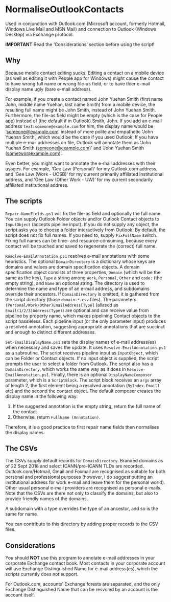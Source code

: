 # NormaliseOutlookContacts

Used in conjunction with Outlook.com (Microsoft account, formerly Hotmail, Windows Live Mail and MSN Mail) and connection to Outlook (Windows Desktop) via Exchange protocol.

**IMPORTANT** Read the ‘Considerations’ section before using the script!

## Why

Because mobile contact editing sucks. Editing a contact on a mobile device (as well as editing it with People app for Windows) might cause the contact to have wrong full name or wrong file-as field, or to have thier e-mail display name ugly (bare e-mail address).

For example, if you create a contact named John Yuehan Smith (first name John, middle name Yuehan, last name Smith) from a mobile device, the resulting full name might be John Smith, instead of John Yuehan Smith. Furthermore, the file-as field might be empty (which is the case for People app) instead of (the default if in Outlook) Smith, John. If you add an e-mail address `text:someone@example.com` for him, the display name would be ‘someone@example.com’ instead of more polite and empathetic ‘John Yuehan Smith’, which would be the case if you used Outlook. If you have multiple e-mail addresses on file, Outlook will annotate them as ‘John Yuehan Smith (someone@example.com)’ and ‘John Yuehan Smith (sometwo@example.com)’.

Even better, you might want to annotate the e-mail addresses with their usages. For example, ‘Gee Law (Personal)’ for my Outlook.com address, and ‘Gee Law (Work - UCSB)’ for my current primarily affiliated institutional address, and ‘Gee Law (Other Work - UW)’ for my current secondarily affiliated institutional address.

## The scripts

`Repair-NameFields.ps1` will fix the file-as field and optionally the full name. You can supply Outlook Folder objects and/or Outlook Contact objects to `InputObject` (accepts pipeline input). If you do not supply any object, the script asks you to choose a folder interactively from Outlook. By default, the script does not fix full names. If you need to, supply `FixFullName` switch. Fixing full names can be time- and resource-consuming, because every contact will be touched and saved to regenerate the (correct) full name.

`Resolve-EmailAnnotation.ps1` resolves e-mail annotations with some heuristics. The optional `DomainDirectory` is a dictionary whose keys are domains and values are domain specification objects. A domain specification object consists of three properties, `Domain` (which will be the same as the key), `Type` a string among `Work`, `Personal`, `Other` and `code:` (the empty string), and `Name` an optional string. The directory is used to determine the name and type of an e-mail address, and subdomains override their ancestors. If `DomainDirectory` is omitted, it is gathered from the script directory (those `domain-*.csv` files). The parameters `(Personal/Work/Other)EmailAddress[Type]` (aliased as `Email(1/2/3)Address(Type)`) are optional and can receive value from pipeline by property name, which makes pipelining Contact objects to the script hassleless. Each pipeline input (or the only parameter input) produces a resolved annotation, suggesting appropriate annotations that are succinct and enough to distinct different addresses.

`Set-EmailDisplayName.ps1` sets the display names of e-mail address(es) when necessary and saves the update. It uses `Resolve-EmailAnnotation.ps1` as a subroutine. The script receives pipeline input as `InputObject`, which can be Folder or Contact objects. If no input object is supplied, the script prompts the user to select a folder from Outlook. The script also has a `DomainDirectory`, which works the same way as it does in `Resolve-EmailAnnotation.ps1`. Finally, there is an optional `DisplayNameComposer` parameter, which is a `ScriptBlock`. The script block receives an `args` array of length 2, the first element being a resolved annotation (`ByIndex.Email1` etc) and the second the contact object. The default composer creates the display name in the following way:

1. If the suggested annotation is the empty string, return the full name of the contact.
2. Otherwise, return `FullName (Annotation)`.

Therefore, it is a good practice to first repair name fields then normalises the display names.

## The CSVs

The CSVs supply default records for `DomainDirectory`. Branded domains as of 22 Sept 2018 and select ICANN/pre-ICANN TLDs are recorded. Outlook.com/Hotmail, Gmail and Foxmail are recognised as suitable for both personal and professional purposes (however, I do suggest putting an institutional address for work e-mail and leave them for the personal world). Other usual personal e-mail providers are recognised as personal e-mails. Note that the CSVs are there not only to classify the domains, but also to provide friendly names of the domains.

A subdomain with a type overrides the type of an ancestor, and so is the same for name.

You can contribute to this directory by adding proper records to the CSV files.

## Considerations

You should **NOT** use this program to annotate e-mail addresses in your corporate Exchange contact book. Most contacts in your corporate account will use Exchange Distinguished Name for e-mail address(es), which the scripts currently does not support.

For Outlook.com, accounts’ Exchange forests are separated, and the only Exchange Distinguished Name that can be resvoled by an account is the account itself.
